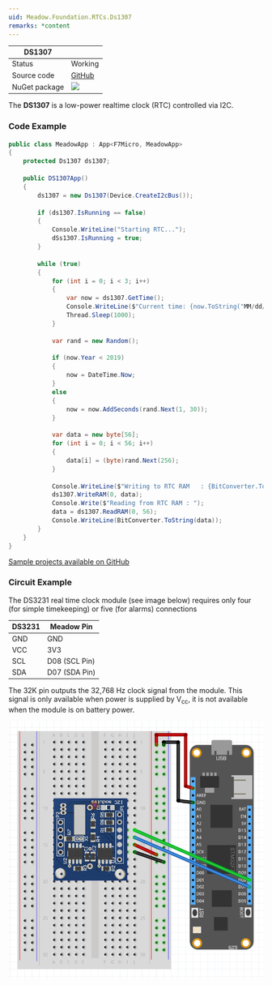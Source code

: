 ```yaml
---
uid: Meadow.Foundation.RTCs.Ds1307
remarks: *content
---
```


| DS1307        |             |
|---------------|-------------|
| Status        | Working     |
| Source code   | [GitHub](https://github.com/WildernessLabs/Meadow.Foundation/tree/master/Source/Meadow.Foundation.Peripherals/RTCs.DS1307) |
| NuGet package | <img src="https://img.shields.io/nuget/v/Meadow.Foundation.RTCs.Ds1307.svg?label=Meadow.Foundation.RTCs.Ds1307" style="width: auto;" /> |

The **DS1307** is a low-power realtime clock (RTC) controlled via I2C.

### Code Example

```csharp
public class MeadowApp : App<F7Micro, MeadowApp>
{
    protected Ds1307 ds1307;

    public DS1307App()
    {
        ds1307 = new Ds1307(Device.CreateI2cBus());

        if (ds1307.IsRunning == false)
        {
            Console.WriteLine("Starting RTC...");
            dSs1307.IsRunning = true;
        }

        while (true)
        {
            for (int i = 0; i < 3; i++)
            {
                var now = ds1307.GetTime();
                Console.WriteLine($"Current time: {now.ToString("MM/dd/yy HH:mm:ss")}");
                Thread.Sleep(1000);
            }

            var rand = new Random();

            if (now.Year < 2019)
            {
                now = DateTime.Now;
            }
            else
            {
                now = now.AddSeconds(rand.Next(1, 30));
            }

            var data = new byte[56];
            for (int i = 0; i < 56; i++)
            {
                data[i] = (byte)rand.Next(256);
            }

            Console.WriteLine($"Writing to RTC RAM   : {BitConverter.ToString(data)}");
            ds1307.WriteRAM(0, data);
            Console.Write($"Reading from RTC RAM : ");
            data = ds1307.ReadRAM(0, 56);
            Console.WriteLine(BitConverter.ToString(data));
        }
    }
}
```

[Sample projects available on GitHub](https://github.com/WildernessLabs/Meadow.Foundation/tree/master/Source/Meadow.Foundation.Peripherals/RTCs.DS1307/Samples/)

### Circuit Example

The DS3231 real time clock module (see image below) requires only four (for simple timekeeping) or five (for alarms) connections

| DS3231 | Meadow Pin    |
|---------|---------------|
| GND     | GND           |
| VCC     | 3V3           |
| SCL     | D08 (SCL Pin) |
| SDA     | D07 (SDA Pin) |

The 32K pin outputs the 32,768 Hz clock signal from the module.  This signal is only available when power is supplied by V<sub>cc</sub>, it is not available when the module is on battery power.

![](../../API_Assets/Meadow.Foundation.RTCs.DS1307/DS1307_Fritzing.png)

